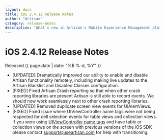 ```yaml
---
layout: docs
title: iOS 2.4.12 Release Notes
author: "Artisan"
category: release-notes
description: "What's new in Artisan's Mobile Experience Management platform."
---
```

# iOS 2.4.12 Release Notes

Released {{ page.date | date: "%B %-d, %Y" }}

* [UPDATED] Dramatically improved our ability to enable and disable Artisan functionality remotely, including making live updates to the Artisan Blacklist and Disabled Classes configuration.
* [FIXED] Fixed Artisan Crash reporting so that when other crash reporting libraries are present Artisan is still able to record events. We should now work seamlessly next to other crash reporting libraries.
* [UPDATED] Removed duplicate screen view events for UIAlertViews.
* [FIXED] Fixed issue where UIViewController name tags were not being respected for cell selection events for table views and collection views. If you were using <a href="/dev/ios/event-tracking/#nameviewcontroller">UIViewController name tags</a> and have table or collection views on the screen with previous versions of the iOS SDK please contact <a href="mailto:support@useartisan.com?Subject=UIViewController%20NameTag%20and%20Analytics" target="_top">support@useartisan.com</a> for help with transitioning.

